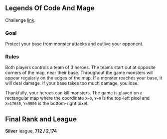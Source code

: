 ## Legends Of Code And Mage

Challenge [link](https://www.codingame.com/contests/legends-of-code-and-magic-marathon).

### Goal

Protect your base from monster attacks and outlive your opponent.

### Rules

Both players controls a team of 3 heroes. The teams start out at opposite corners of the map, near their base. Throughout the game monsters will appear regularly on the edges of the map. If a monster reaches your base, it will deal
damage. If your base takes too much damage, you lose.

Thankfully, your heroes can kill monsters. The game is played on a rectangular map where the coordinate `X=0`, `Y=0` is the top-left pixel and `X=17630`, `Y=9000` is the bottom-right pixel.

## Final Rank and League

**Silver** league, **712 / 2,174** 
